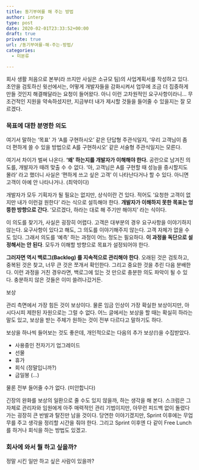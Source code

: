 ```yaml
---
title: 동기부여를 해 주는 방법
author: interp
type: post
date: 2020-02-01T23:33:52+00:00
draft: true
private: true
url: /동기부여를-해-주는-방법/
categories:
  - 미분류

---
```

회사 생활 처음으로 본부(라 쓰지만 사실은 소규모 팀)의 사업계획서를 작성하고 있다. 초안을 검토하신 윗선에서는, 어떻게 개발자들을 감화시켜서 업무에 조금 더 집중하게 만들 것인지 해결해달라는 요청이 들어왔다. 아니 이런 고차원적인 요구사항이라니&#8230; 무조건적인 지원을 약속하셨지만, 지금부터 내가 제시할 것들을 들어줄 수 있을지는 잘 모르겠다.

### 목표에 대한 분명한 의도

여기서 말하는 &#8216;목표&#8217; 가 &#8216;A를 구현하시오&#8217; 같은 단답형 주관식일지, &#8216;우리 고객님이 좀 더 편하게 쓸 수 있을 방법으로 A를 구현하시오&#8217; 같은 서술형 주관식일지는 모른다.

여기서 차이가 벌써 나온다. **&#8216;왜&#8217; 하는지를 개발자가 이해해야 한다.** 공란으로 남겨진 의도를, 개발자가 때려 맞출 수 수 없다. &#8216;아, 고객님은 A를 구현할 때 성능을 중시할지도 몰라&#8217; 라고 했더니 사실은 &#8216;편하게 쓰고 싶은 고객&#8217; 이 나타난다거나 할 수 있다. 아니면 고객이 아예 안 나타나거나. (최악이다)

개발자가 모두 기획자가 될 필요는 없지만, 상식이란 건 있다. 적어도 &#8216;요청한 고객이 없지만 내가 이런걸 원한다&#8217; 라는 식으로 설득해야 한다. **개발자가 이해하지 못한 목표는 엉뚱한 방향으로 간다.** &#8216;모르겠다, 하라는 대로 해 주기만 해야지&#8217; 라는 식이다.

이 의도를 찾기가, 사실은 굉장히 어렵다. 고객은 대부분의 경우 요구사항을 이야기하지 않는다. 요구사항이 있다고 해도, 그 의도를 이야기해주지 않는다. 고객 자체가 없을 수도 있다. 그래서 의도를 &#8216;예측&#8217; 하는 과정이 어느 정도는 필요하다. **이 과정을 독단으로 설정해서는 안 된다**. 모두가 이해할 방향으로 목표가 설정되어야 한다.

**그러자면 역시 백로그(Backlog) 를 지속적으로 관리해야 한다**. 오래된 것은 검토하고, 중복된 것은 찾고, 너무 큰 것은 쪼개서 확인한다. 그리고 중요한 것을 추린 다음 분배한다. 이런 과정을 거친 경우라면, 백로그에 있는 것 만으로 충분한 의도 파악이 될 수 있다. 충분하지 않은 것들은 이미 쓸려나갔거든.

보상

관리 측면에서 가장 힘든 것이 보상이다. 물론 임금 인상이 가장 확실한 보상이지만, 아시다시피 제한된 자원으로는 그럴 수 없다. 어느 글에서는 보상을 할 때는 확실히 하라는 말도 있고, 보상을 받는 주체가 원하는 것이 전부 다르다고 말하기도 하다.

보상을 하나씩 들어보는 것도 좋은데, 개인적으로는 다음의 추가 보상(!)을 수집받았다.

  * 사용중인 전자기기 업그레이드
  * 선물
  * 휴가
  * 회식 (정말입니까?)
  * 금일봉 (&#8230;)

물론 전부 들어줄 수가 없다. (미안합니다)

긴장의 완화를 보상의 일환으로 줄 수도 있지 않을까, 하는 생각을 해 본다. 스크럼은 그 자체로 관리자와 임원에게 아주 매력적인 관리 기법이지만, 아무런 피드백 없이 돌렸다가는 굉장히 큰 반발과 탈진만 남을 것이다. 당연한 이야기겠지만, Sprint 이후에는 무업무를 주고 생각을 정리할 시간을 줘야 한다. 그리고 Sprint 이후엔 다 같이 Free Lunch 를 하거나 회식을 하는 방법도 있겠고.

### 회사에 와서 뭘 하고 싶을까?

정말 시킨 일만 하고 싶은 사람이 있을까?

&nbsp;